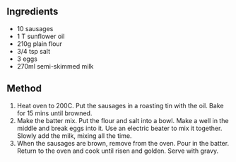## Ingredients

- 10 sausages
- 1 T sunflower oil
- 210g plain flour
- 3/4 tsp salt
- 3 eggs
- 270ml semi-skimmed milk

## Method

1. Heat oven to 200C. Put the sausages in a roasting tin with the oil. Bake for 15 mins until browned.
2. Make the batter mix. Put the flour and salt into a bowl. Make a well in the middle and break eggs into it. Use an electric beater to mix it together. Slowly add the milk, mixing all the time.
3. When the sausages are brown, remove from the oven. Pour in the batter. Return to the oven and cook until risen and golden. Serve with gravy.
